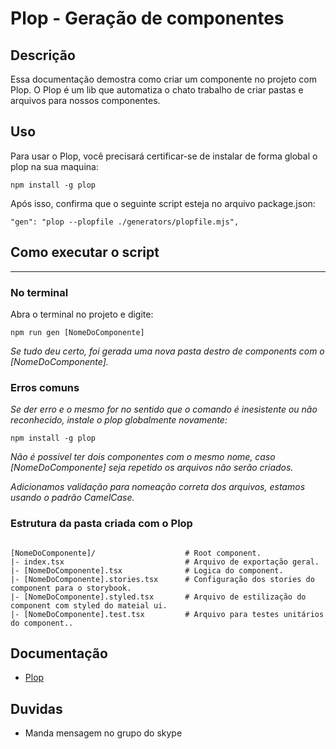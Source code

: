 
# Plop - Geração de componentes

## Descrição

Essa documentação demostra como criar um componente no projeto com Plop. O Plop é um lib que automatiza o chato trabalho de criar pastas e arquivos para nossos componentes.

## Uso

Para usar o Plop, você precisará certificar-se de instalar de forma global o plop na sua maquina:
```
npm install -g plop
```

Após isso, confirma que o seguinte script esteja no arquivo package.json:

```
"gen": "plop --plopfile ./generators/plopfile.mjs",
```
##  Como executar o script
---

### No terminal

Abra o terminal no projeto e digite:
```
npm run gen [NomeDoComponente]
```


*Se tudo deu certo, foi gerada uma nova pasta destro de components com o [NomeDoComponente].* 

### Erros comuns

*Se der erro e o mesmo for no sentido que o comando é inesistente ou não reconhecido, instale o plop globalmente novamente:*

```
npm install -g plop
```
*Não é possivel ter dois componentes com o mesmo nome, caso [NomeDoComponente] seja repetido os arquivos não serão criados.*

*Adicionamos validação para nomeação correta dos arquivos, estamos usando o padrão CamelCase.*


### Estrutura da pasta criada com o Plop

```

[NomeDoComponente]/                    # Root component.
|- index.tsx                           # Arquivo de exportação geral.
|- [NomeDoComponente].tsx              # Logica do component.
|- [NomeDoComponente].stories.tsx      # Configuração dos stories do component para o storybook.
|- [NomeDoComponente].styled.tsx       # Arquivo de estilização do component com styled do mateial ui.
|- [NomeDoComponente].test.tsx         # Arquivo para testes unitários do component..

```
 
 
 
## Documentação

-   [Plop](https://plopjs.com/) 

## Duvidas

-   Manda mensagem no grupo do skype

